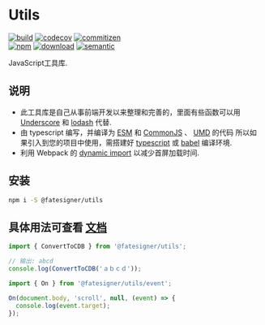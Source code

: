# Utils

[![build][travis-image]][travis-url]
[![codecov][codecov-image]][codecov-url]
[![commitizen][commitizen-image]][commitizen-url]<br/>
[![npm][npm-image]][npm-url]
[![download][download-image]][download-url]
[![semantic][semantic-image]][semantic-url]

[npm-image]: https://img.shields.io/npm/v/@fatesigner/utils.svg?color=blue&style=flat-square
[npm-url]: https://npmjs.com/package/@fatesigner/utils
[travis-image]: https://travis-ci.com/fatesigner/utils.svg?branch=master&color=success
[travis-url]: https://travis-ci.com/fatesigner/utils
[codecov-image]: https://codecov.io/gh/fatesigner/utils/branch/master/graph/badge.svg
[codecov-url]: https://codecov.io/gh/fatesigner/utils
[download-image]: https://img.shields.io/npm/dw/@fatesigner/utils.svg?style=flat-square
[download-url]: https://npmjs.com/package/@fatesigner/utils
[commitizen-image]: https://img.shields.io/badge/commitizen-friendly-green.svg?style=flat-square
[commitizen-url]: http://commitizen.github.io/cz-cli/
[semantic-image]: https://img.shields.io/badge/%20%20%F0%9F%93%A6%F0%9F%9A%80-semantic--release-e10079.svg?style=flat-square
[semantic-url]: https://opensource.org/licenses/MIT

JavaScript工具库.

## 说明

- 此工具库是自己从事前端开发以来整理和完善的，里面有些函数可以用 [Underscore](https://underscorejs.org/) 和 [lodash](https://lodash.com/docs) 代替.
- 由 typescript 编写，并编译为 [ESM](https://developer.mozilla.org/en-US/docs/Web/JavaScript/Reference/Statements/import) 和 [CommonJS](https://requirejs.org/docs/commonjs.html/) 、 [UMD](https://github.com/umdjs/umd) 的代码
所以如果引入到您的项目中使用，需搭建好 [typescript](https://www.typescriptlang.org/) 或 [babel](https://babeljs.io/docs/en/) 编译环境.
- 利用 Webpack 的 [dynamic import](https://webpack.docschina.org/guides/code-splitting/) 以减少首屏加载时间.

## 安装

```bash
npm i -S @fatesigner/utils
```

## 具体用法可查看 [文档](https://fatesigner.github.io/utils/)
```js
import { ConvertToCDB } from '@fatesigner/utils';

// 输出: abcd
console.log(ConvertToCDB('ａｂｃｄ'));

import { On } from '@fatesigner/utils/event';

On(document.body, 'scroll', null, (event) => {
  console.log(event.target);
});
```
